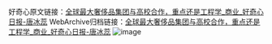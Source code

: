 好奇心原文链接：[全球最大奢侈品集团与高校合作，重点还是工程学_商业_好奇心日报-唐冰蕊](https://www.qdaily.com/articles/7315.html)
WebArchive归档链接：[全球最大奢侈品集团与高校合作，重点还是工程学_商业_好奇心日报-唐冰蕊](http://web.archive.org/web/20190623172249/https://www.qdaily.com/articles/7315.html)
![image](http://ww3.sinaimg.cn/large/007d5XDply1g3x0t5tzawj30u02gl7wh)